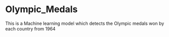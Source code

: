 # Olympic_Medals
This is a Machine learning model which detects the Olympic medals won by each country from 1964

